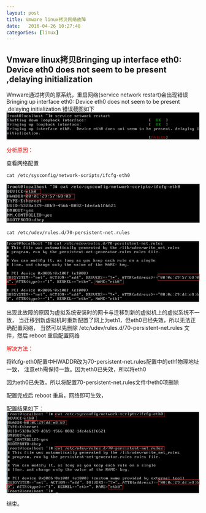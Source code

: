 ```yaml
---
layout: post
title: Vmware linux拷贝网络故障
date:   2016-04-26 10:27:48
categories: [linux]
---
```


## Vmware linux拷贝Bringing up interface eth0: Device eth0 does not seem to be present ,delaying initialization

Wmware通过拷贝的原系统，重启网络(service network restart)会出现错误Bringing up interface eth0: Device eth0 does not seem to be present ,delaying initialization
错误截图如下
![Bringing up interface eth0](/assets/dfeeded7-8f45-3579-9195-e0e6933a8ad1.png)

<font color="red">分析原因：</font>

查看网络配置

```markdown
cat /etc/sysconfig/network-scripts/ifcfg-eth0
``` 

![Bringing up interface eth0](/assets/dfeeded7-8f45-3579-9195-e0e6933a8ad3.png)

```markdown
cat /etc/udev/rules.d/70-persistent-net.rules
``` 

![Bringing up interface eth0](/assets/dfeeded7-8f45-3579-9195-e0e6933a8ad2.png)

出现此故障的原因为虚拟系统安装时的网卡与迁移到新的虚拟机上的虚拟系统不一致，
当迁移到新虚拟机时重新配置了网上为eth1，但eth0已经失效，所以无法正确配置网络，
当然可以先删除 /etc/udev/rules.d/70-persistent-net.rules 文件，然后 reboot 重启配置网络

<font color="red">解决方法：</font>

将ifcfg-eth0配置中HWADDR改为70-persistent-net.rules配置中的eth1物理地址一致，
注意eth需保持一致。因为eth0已失效，所以将eth0

因为eth0已失效，所以将配置70-persistent-net.rules文件中eth0项删除

配置完成后 reboot 重启，网络即可生效，

配置结果如下：
![Bringing up interface eth0](/assets/dfeeded7-8f45-3579-9195-e0e6933a8ad4.png)

结束。
